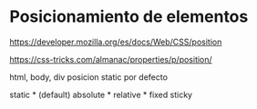 # Posicionamiento de elementos

https://developer.mozilla.org/es/docs/Web/CSS/position

https://css-tricks.com/almanac/properties/p/position/

html, body, div posicion static por defecto

static * (default)
absolute *
relative *
fixed
sticky
